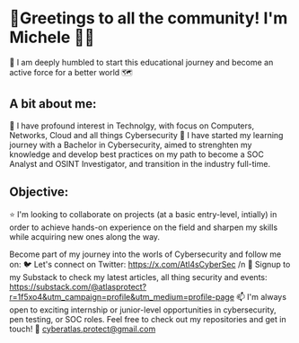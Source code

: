 # 👋Greetings to all the community! I'm Michele 🙋‍♂️
🤝 I am deeply humbled to start this educational journey and become an active force for a better world 🗺️

## A bit about me:
👀 I have profound interest in Technolgy, with focus on Computers, Networks, Cloud and all things Cybersecurity 
🌱 I have started my learning journey with a Bachelor in Cybersecurity, aimed to strenghten my knowledge and develop best practices on my path to become a SOC Analyst and OSINT Investigator, and transition in the industry full-time.

## Objective:
⭐ I'm looking to collaborate on projects (at a basic entry-level, intially) in order to achieve hands-on experience on the field and sharpen my skills while acquiring new ones along the way.

Become part of my journey into the worls of Cybersecurity and follow me on:
🐦 Let's connect on Twitter: https://x.com/Atl4sCyberSec /n
📑 Signup to my Substack to check my latest articles, all thing security and events: https://substack.com/@atlasprotect?r=1f5xo4&utm_campaign=profile&utm_medium=profile-page
📫 I'm always open to exciting internship or junior-level opportunities in cybersecurity, pen testing, or SOC roles. Feel free to check out my repositories and get in touch!
📧 cyberatlas.protect@gmail.com
      

<!---
Mi117/Mi117 is a ✨ special ✨ repository because its `README.md` (this file) appears on your GitHub profile.
You can click the Preview link to take a look at your changes.
--->
